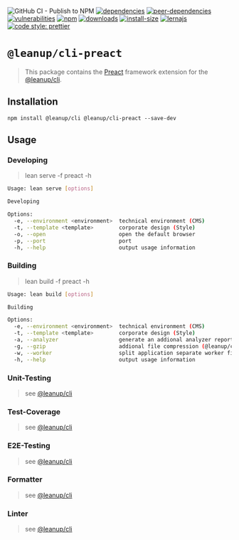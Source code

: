 ![GitHub CI - Publish to NPM](https://github.com/leanupjs/cli/workflows/GitHub%20CI%20-%20Publish%20to%20NPM/badge.svg)
[![dependencies][dependencies]][dependencies-url]
[![peer-dependencies][peer-dependencies]][peer-dependencies-url]
[![vulnerabilities][vulnerabilities]][vulnerabilities-url]
[![npm][npm]][npm-url]
[![downloads][downloads]][downloads-url]
[![install-size][install-size]][install-size-url]
[![lernajs][lernajs]][lernajs-url]
[![code style: prettier](https://img.shields.io/badge/code_style-prettier-ff69b4.svg)](https://github.com/prettier/prettier)

[npm]: https://img.shields.io/npm/v/@leanup/cli-preact
[npm-url]: https://www.npmjs.com/package/@leanup/cli-preact
[dependencies]: https://img.shields.io/david/leanupjs/leanup?path=packages/cli/frameworks/preact
[dependencies-url]: https://david-dm.org/leanupjs/leanup?path=packages/cli/frameworks/preact
[peer-dependencies]: https://img.shields.io/david/peer/leanupjs/leanup?path=packages/cli/frameworks/preact
[peer-dependencies-url]: https://david-dm.org/leanupjs/leanup?path=packages/cli/frameworks/preact&type=peer
[vulnerabilities]: https://snyk.io/test/npm/@leanup/cli-preact/badge.svg
[vulnerabilities-url]: https://snyk.io/test/npm/@leanup/cli-preact
[downloads]: https://img.shields.io/npm/dm/@leanup/cli-preact
[downloads-url]: https://npmcharts.com/compare/@leanup/cli-preact?minimal=true
[install-size]: https://packagephobia.now.sh/badge?p=@leanup/cli-preact
[install-size-url]: https://packagephobia.now.sh/result?p=@leanup/cli-preact
[lernajs]: https://img.shields.io/badge/managed%20with-lerna-blueviolet
[lernajs-url]: https://lerna.js.org

# `@leanup/cli-preact`

> This package contains the [Preact](https://preactjs.com) framework extension for the [@leanup/cli](https://www.npmjs.com/package/@leanup/cli).

## Installation

`npm install @leanup/cli @leanup/cli-preact --save-dev`

## Usage

### Developing

> lean serve -f preact -h

```bash
Usage: lean serve [options]

Developing

Options:
  -e, --environment <environment>  technical environment (CMS)
  -t, --template <template>        corporate design (Style)
  -o, --open                       open the default browser
  -p, --port                       port
  -h, --help                       output usage information
```

### Building

> lean build -f preact -h

```bash
Usage: lean build [options]

Building

Options:
  -e, --environment <environment>  technical environment (CMS)
  -t, --template <template>        corporate design (Style)
  -a, --analyzer                   generate an addional analyzer report (@leanup/cli-addons required)
  -g, --gzip                       addional file compression (@leanup/cli-addons required)
  -w, --worker                     split application separate worker files (@leanup/cli-addons required)
  -h, --help                       output usage information
```

### Unit-Testing

> see [@leanup/cli]

### Test-Coverage

> see [@leanup/cli]

### E2E-Testing

> see [@leanup/cli]

### Formatter

> see [@leanup/cli]

### Linter

> see [@leanup/cli]

[@leanup/cli]: https://www.npmjs.com/package/@leanup/cli
